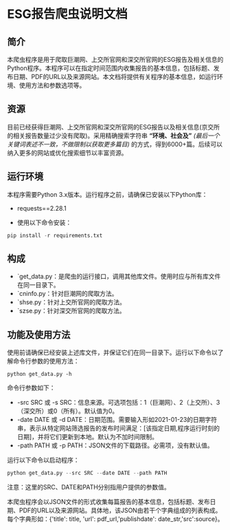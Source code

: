# ESG报告爬虫说明文档

## 简介  

本爬虫程序是用于爬取巨潮网、上交所官网和深交所官网的ESG报告及相关信息的Python程序。本程序可以在指定时间范围内收集报告的基本信息，包括标题、发布日期、PDF的URL以及来源网站。本文档将提供有关程序的基本信息，如运行环境、使用方法和参数选项等。

## 资源  

目前已经获得巨潮网、上交所官网和深交所官网的ESG报告以及相关信息(京交所的相关报告数量过少没有爬取)。采用精确搜索字符串 **“环境、社会及”** *(最后一个关键词表述不一致，不做限制以获取更多篇目)* 的方式，得到6000+篇。后续可以纳入更多的网站或优化搜索细节以丰富资源。

## 运行环境

本程序需要Python 3.x版本。运行程序之前，请确保已安装以下Python库：

- requests==2.28.1

- 使用以下命令安装：

```Python
pip install -r requirements.txt
```  

## 构成

- `get_data.py：是爬虫的运行接口，调用其他库文件。使用时应与所有库文件在同一目录下。
- `cninfo.py：针对巨潮网的爬取方法。
- `shse.py：针对上交所官网的爬取方法。
- `szse.py：针对深交所官网的爬取方法。

## 功能及使用方法

使用前请确保已经安装上述库文件，并保证它们在同一目录下。运行以下命令以了解命令行参数的使用方法：

```Pyhon
python get_data.py -h
```

命令行参数如下：

- -src SRC 或 -s SRC：信息来源。可选项包括：1（巨潮网）、2（上交所）、3（深交所）或0（所有）。默认值为0。
- -date DATE 或 -d DATE：日期范围。需要输入形如2021-01-23的日期字符串，表示从特定网站筛选报告的发布时间满足：[该指定日期,程序运行时刻的日期]，并将它们更新到本地。默认为不加时间限制。
- -path PATH 或 -p PATH：JSON文件的下载路径。必需项，没有默认值。

运行以下命令以启动程序：

```Python
python get_data.py --src SRC --date DATE --path PATH
```

注意：这里的SRC、DATE和PATH分别指用户提供的参数值。

本爬虫程序会以JSON文件的形式收集每篇报告的基本信息，包括标题、发布日期、PDF的URL以及来源网站。具体地，该JSON由若干个字典组成的列表构成。每个字典形如：{'title': title, 'url': pdf_url,'publishdate': date_str,'src':source}。
